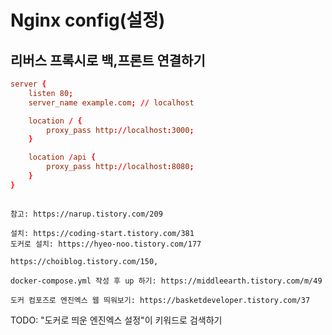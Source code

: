 # Nginx config(설정)

## 리버스 프록시로 백,프론트 연결하기

```.conf
server {
    listen 80;
    server_name example.com; // localhost

    location / {
        proxy_pass http://localhost:3000;
    }

    location /api {
        proxy_pass http://localhost:8080;
    }
}
```

```

참고: https://narup.tistory.com/209

설치: https://coding-start.tistory.com/381
도커로 설치: https://hyeo-noo.tistory.com/177

https://choiblog.tistory.com/150,

docker-compose.yml 작성 후 up 하기: https://middleearth.tistory.com/m/49

도커 컴포즈로 엔진엑스 웹 띄워보기: https://basketdeveloper.tistory.com/37
```

TODO: "도커로 띄운 엔진엑스 설정"이 키워드로 검색하기
